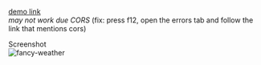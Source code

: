 
[demo link](https://weather-guess.netlify.com/)  
_may not work due CORS_ (fix: press f12, open the errors tab and follow the link that mentions cors)

Screenshot  
![fancy-weather](https://user-images.githubusercontent.com/47819058/71328230-b1c8d200-2524-11ea-95c0-ae3ead2b4875.png)
